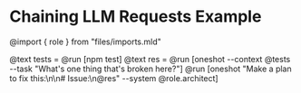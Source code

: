 # Chaining LLM Requests Example
@import { role } from "files/imports.mld"

@text tests = @run [npm test]
@text res = @run [oneshot --context @tests --task "What's one thing that's broken here?"]
@run [oneshot "Make a plan to fix this:\n\n# Issue:\n@res" --system @role.architect]